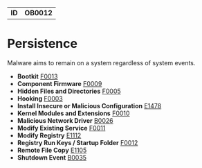 |||
|---|---|
|**ID**|**OB0012**|


# Persistence #
Malware aims to remain on a system regardless of system events.

* **Bootkit** [F0013](../defense-evasion/boot-sector-mod.md)
* **Component Firmware** [F0009](../persistence/component-firmware.md)
* **Hidden Files and Directories** [F0005](../defense-evasion/hidden-files.md)
* **Hooking** [F0003](../credential-access/hooking.md)
* **Install Insecure or Malicious Configuration** [E1478](../defense-evasion/config-mod.md)
* **Kernel Modules and Extensions** [F0010](../persistence/kernel-modules-ext.md)
* **Malicious Network Driver** [B0026](../persistence/malicious-network-drv.md)
* **Modify Existing Service** [F0011](../persistence/modify-service.md)
* **Modify Registry** [E1112](../defense-evasion/modify-reg.md)
* **Registry Run Keys / Startup Folder** [F0012](../persistence/registry-run-startup.md)
* **Remote File Copy** [E1105](../command-and-control/remote-file-copy.md)
* **Shutdown Event** [B0035](../persistence/shutdown-event.md)
